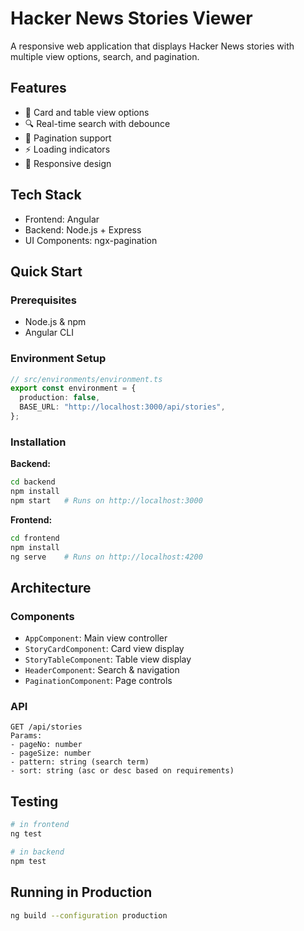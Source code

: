 # Hacker News Stories Viewer

A responsive web application that displays Hacker News stories with multiple view options, search, and pagination.

## Features

- 📱 Card and table view options
- 🔍 Real-time search with debounce
- 📄 Pagination support
- ⚡ Loading indicators
- 🎨 Responsive design

## Tech Stack

- Frontend: Angular
- Backend: Node.js + Express
- UI Components: ngx-pagination

## Quick Start

### Prerequisites

- Node.js & npm
- Angular CLI

### Environment Setup

```typescript
// src/environments/environment.ts
export const environment = {
  production: false,
  BASE_URL: "http://localhost:3000/api/stories",
};
```

### Installation

**Backend:**

```bash
cd backend
npm install
npm start   # Runs on http://localhost:3000
```

**Frontend:**

```bash
cd frontend
npm install
ng serve    # Runs on http://localhost:4200
```

## Architecture

### Components

- `AppComponent`: Main view controller
- `StoryCardComponent`: Card view display
- `StoryTableComponent`: Table view display
- `HeaderComponent`: Search & navigation
- `PaginationComponent`: Page controls

### API

```
GET /api/stories
Params:
- pageNo: number
- pageSize: number
- pattern: string (search term)
- sort: string (asc or desc based on requirements)
```

## Testing

```bash
# in frontend
ng test

# in backend
npm test
```

## Running in Production

```bash
ng build --configuration production
```
